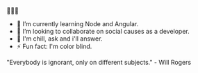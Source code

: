 👋👋👋

- 🌱 I’m currently learning Node and Angular.
- 👯 I’m looking to collaborate on social causes as a developer.
- 💬 I'm chill, ask and i'll answer.
- ⚡ Fun fact: I'm color blind.

"Everybody is ignorant, only on different subjects." - Will Rogers
